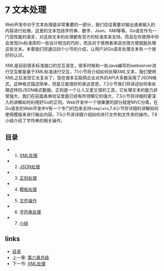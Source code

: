 # 7 文本处理
Web开发中对于文本处理是非常重要的一部分，我们往往需要对输出或者输入的内容进行处理，这里的文本包括字符串、数字、Json、XMl等等。Go语言作为一门高性能的语言，对这些文本的处理都有官方的标准库来支持。而且在你使用中你会发现Go标准库的一些设计相当的巧妙，而且对于使用者来说也很方便就能处理这些文本。本章我们将通过四个小节的介绍，让用户对Go语言处理文本有一个很好的认识。

XML是目前很多标准接口的交互语言，很多时候和一些Java编写的webserver进行交互都是基于XML标准进行交互，7.1小节将介绍如何处理XML文本，我们使用XML之后发现它太复杂了，现在很多互联网企业对外的API大多数采用了JSON格式，这种格式描述简单，但是又能很好的表达意思，7.2小节我们将讲述如何来处理这样的JSON格式数据。正则是一个让人又爱又恨的工具，它处理文本的能力非常强大，我们在前面表单验证里面已经有所领略它的强大，7.3小节将详细的更深入的讲解如何利用好Go的正则。Web开发中一个很重要的部分就是MVC分离，在Go语言的Web开发中V有一个专门的包来支持`template`,7.4小节将详细的讲解如何使用模版来进行输出内容。7.5小节讲详细介绍如何进行文件和文件夹的操作。7.6小结介绍了字符串的相关操作。

## 目录
   * 1. [XML处理](7.1.md)
   * 2. [JSON处理](7.2.md)
   * 3. [正则处理](7.3.md)
   * 4. [模板处理](7.4.md)
   * 5. [文件操作](7.5.md)
   * 6. [字符串处理](7.6.md)
   * 7. [小结](7.7.md)

## links
   * [目录](<preface.md>)
   * 上一章: [第六章总结](<6.5.md>)
   * 下一节: [XML处理](<7.1.md>)
